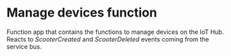 # Manage devices function
Function app that contains the functions to manage devices on the IoT Hub.
Reacts to *ScooterCreated* and *ScooterDeleted* events coming from the service bus.
